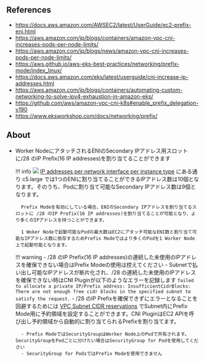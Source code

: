 ## References

- https://docs.aws.amazon.com/AWSEC2/latest/UserGuide/ec2-prefix-eni.html
- https://aws.amazon.com/jp/blogs/containers/amazon-vpc-cni-increases-pods-per-node-limits/
- https://aws.amazon.com/jp/blogs/news/amazon-vpc-cni-increases-pods-per-node-limits/
- https://aws.github.io/aws-eks-best-practices/networking/prefix-mode/index_linux/
- https://docs.aws.amazon.com/eks/latest/userguide/cni-increase-ip-addresses.html
- https://aws.amazon.com/jp/blogs/containers/automating-custom-networking-to-solve-ipv4-exhaustion-in-amazon-eks/
- https://github.com/aws/amazon-vpc-cni-k8s#enable_prefix_delegation-v190
- https://www.eksworkshop.com/docs/networking/prefix/

## About


- Worker NodeにアタッチされるENIのSecondary IPアドレス用スロットに/28 のIP Prefix(16 IP addresses)を割り当てることができます

    !!! info
        ![](https://aws.github.io/aws-eks-best-practices/networking/prefix-mode/image.png)
        [IP addresses per network interface per instance type](https://docs.aws.amazon.com/AWSEC2/latest/UserGuide/using-eni.html#AvailableIpPerENI) にある通り c5.large では1つのENIに割り当てることができるIPアドレス数は10個となります。そのうち、Podに割り当て可能なSecondary IPアドレス数は9個となります。

        Prefix Modeを有効にしている場合、ENIのSecondary IPアドレスを割り当てるスロットに /28 のIP Prefix(16 IP addresses)を割り当てることが可能となり、より多くのIPアドレスを持つことができます。

        1 Woker Nodeで起動可能なPodの最大数はEC2にアタッチ可能なENI数と割り当て可能なIPアドレス数に依存するためPrefix Modeではより多くのPodを1 Worker Node上で起動可能となります。

    !!! warning
        - /28 のIP Prefix(16 IP addresses)の連続した未使用のIPアドレスを確保できない場合はPrefix Modeの使用は控えてください
            - Subnetで払い出し可能なIPアドレスが断片化され、/28 の連続した未使用のIPアドレスを確保できない時はCNI Pluginが以下のようなエラーを記録します
                ```
                failed to allocate a private IP/Prefix address: InsufficientCidrBlocks: There are not enough free cidr blocks in the specified subnet to satisfy the request.
                ```
            - /28 のIP Prefixを確保できずにエラーとなることを回避するためには [VPC Subnet CIDR reservations](https://aws.github.io/aws-eks-best-practices/networking/prefix-mode/index_linux/#use-subnet-reservations-to-avoid-subnet-fragmentation-ipv4) でSubnet内にPrefix Mode用に予約領域を設定することができます。CNI PluginはEC2 APIを呼び出し予約領域から自動的に割り当てられるPrefixを割り当てます。

        - Prefix ModeではSecurityGroupはWorker Node上のPodで共有されます。SecurityGroupをPodごとに分けたい場合はSecurityGroup for Podを使用してください
        - SecurityGroup for PodsではPrefix Modeを使用できません

